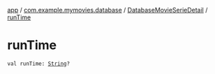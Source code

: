 [app](../../index.md) / [com.example.mymovies.database](../index.md) / [DatabaseMovieSerieDetail](index.md) / [runTime](./run-time.md)

# runTime

`val runTime: `[`String`](https://kotlinlang.org/api/latest/jvm/stdlib/kotlin/-string/index.html)`?`